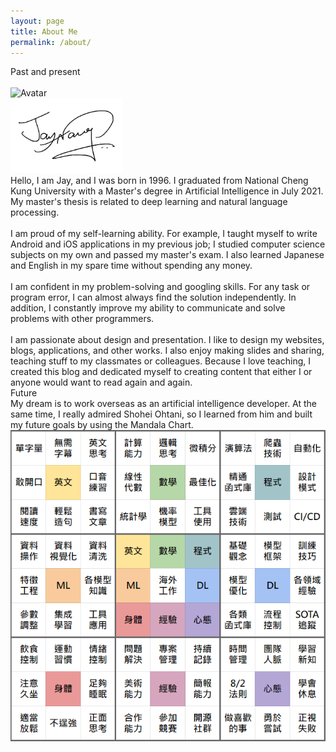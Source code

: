 ```yaml
---
layout: page
title: About Me
permalink: /about/
---
```


<link rel="stylesheet" href="../assets/styles.css">

<div class="divider"><span class="section">Past and present</span></div>

<br>
<div id="bg">
    <div id="profile">
        <div id="avatar-b">
            <img id="avatar" src="../images/avatar.png" alt="Avatar" height="240" width="200">
        </div>
        <img id="sign" src="../images/sign.png" alt="Signature" height="120">
    </div>
    <div id="intro">
        <span>
            Hello, I am Jay, and I was born in 1996. I graduated from National Cheng Kung University with a Master's degree in Artificial Intelligence in July 2021. My master's thesis is related to deep learning and natural language processing.
        </span>
        <br><br>
        <span>
            I am proud of my self-learning ability. For example, I taught myself to write Android and iOS applications in my previous job; I studied computer science subjects on my own and passed my master's exam. I also learned Japanese and English in my spare time without spending any money.
        </span>
        <br><br>
        <span>
            I am confident in my problem-solving and googling skills. For any task or program error, I can almost always find the solution independently. In addition, I constantly improve my ability to communicate and solve problems with other programmers.
        </span>
        <br><br>
        <span>
            I am passionate about design and presentation. I like to design my websites, blogs, applications, and other works. I also enjoy making slides and sharing, teaching stuff to my classmates or colleagues. Because I love teaching, I created this blog and dedicated myself to creating content that either I or anyone would want to read again and again.
        </span>
    </div>
</div>

<div class="divider"><span class="section">Future</span></div>

<div id="intro">
    <span>
        My dream is to work overseas as an artificial intelligence developer. At the same time, I really admired Shohei Ohtani, so I learned from him and built my future goals by using the Mandala Chart.
    </span>
</div>

<div>
    <img src="../images/ohtani.png" alt="Ohtani" style="display:block; margin: auto;">
</div>

<!-- This website is powered by **[fastpages](https://github.com/fastai/fastpages)** [^1]. -->
<!-- [^1]:a blogging platform that natively supports Jupyter notebooks in addition to other formats. -->
